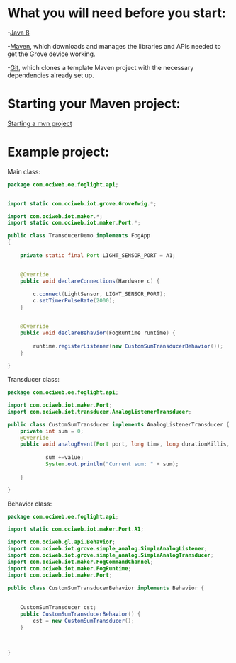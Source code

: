 # What you will need before you start:
-[Java 8](https://docs.oracle.com/javase/8/docs/technotes/guides/install/install_overview.html) 

-[Maven](https://maven.apache.org/install.html), which downloads and manages the libraries and APIs needed to get the Grove device working.

-[Git](https://git-scm.com/), which clones a template Maven project with the necessary dependencies already set up.


# Starting your Maven project: 
[Starting a mvn project](https://github.com/oci-pronghorn/FogLighter/blob/master/README.md)

# Example project:


Main class:


```java
package com.ociweb.oe.foglight.api;


import static com.ociweb.iot.grove.GroveTwig.*;

import com.ociweb.iot.maker.*;
import static com.ociweb.iot.maker.Port.*;

public class TransducerDemo implements FogApp
{
   
	private static final Port LIGHT_SENSOR_PORT = A1;


    @Override
    public void declareConnections(Hardware c) {
        
    	c.connect(LightSensor, LIGHT_SENSOR_PORT);
        c.setTimerPulseRate(2000);
    }


    @Override
    public void declareBehavior(FogRuntime runtime) {
        
    	runtime.registerListener(new CustomSumTransducerBehavior());
    }
          
}
```


Transducer class:


```java
package com.ociweb.oe.foglight.api;

import com.ociweb.iot.maker.Port;
import com.ociweb.iot.transducer.AnalogListenerTransducer;

public class CustomSumTransducer implements AnalogListenerTransducer {
	private int sum = 0;
	@Override
	public void analogEvent(Port port, long time, long durationMillis, int average, int value) {
		
			sum +=value;
			System.out.println("Current sum: " + sum);
		
	}

}
```


Behavior class:


```java
package com.ociweb.oe.foglight.api;

import static com.ociweb.iot.maker.Port.A1;

import com.ociweb.gl.api.Behavior;
import com.ociweb.iot.grove.simple_analog.SimpleAnalogListener;
import com.ociweb.iot.grove.simple_analog.SimpleAnalogTransducer;
import com.ociweb.iot.maker.FogCommandChannel;
import com.ociweb.iot.maker.FogRuntime;
import com.ociweb.iot.maker.Port;

public class CustomSumTransducerBehavior implements Behavior {
	
	
	CustomSumTransducer cst;
	public CustomSumTransducerBehavior() {
		cst = new CustomSumTransducer();
	}



}
```




